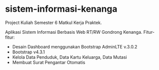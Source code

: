 # sistem-informasi-kenanga
Project Kuliah Semester 6 Matkul Kerja Praktek.

Aplikasi Sistem Informasi Berbasis Web RT/RW Gondrong Kenanga. Fitur-fitur:
- Desain Dashboard menggunakan Bootstrap AdminLTE v.3.0.2
- Bootstrap v4.3.1
- Kelola Data Penduduk, Data Kartu Keluarga, Data Mutasi
- Membuat Surat Pengantar Otomatis
